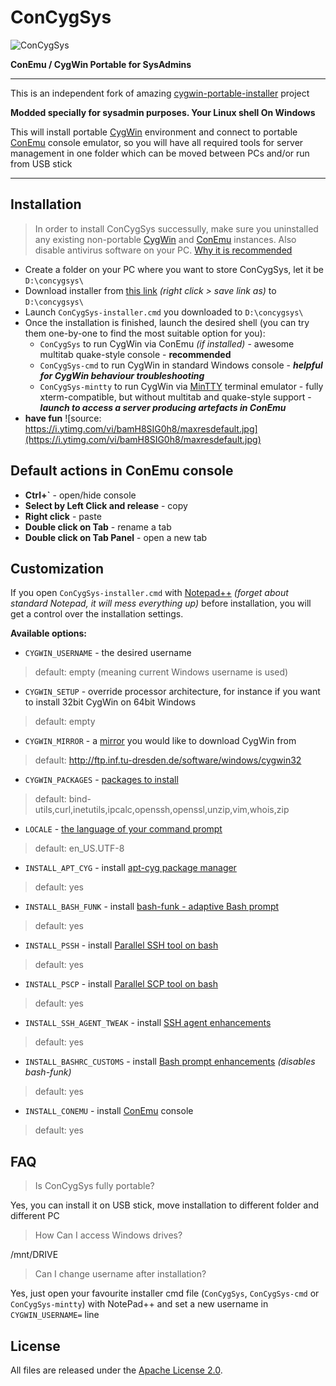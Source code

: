 # ConCygSys
![ConCygSys](https://github.com/zhubanRuban/cygwin-extras/raw/master/img/concygsys.png)

**ConEmu / CygWin Portable for SysAdmins**

-------------------

This is an independent fork of amazing [cygwin-portable-installer](https://github.com/vegardit/cygwin-portable-installer) project

**Modded specially for sysadmin purposes. Your Linux shell On Windows**

This will install portable [CygWin](https://www.cygwin.com/) environment and connect to portable [ConEmu](https://conemu.github.io/) console emulator, so you will have all required tools for server management in one folder which can be moved between PCs and/or run from USB stick

--------------------

## Installation

> In order to install ConCygSys successully, make sure you uninstalled any existing non-portable [CygWin](https://cygwin.com/faq/faq.html#faq.setup.uninstall-all) and [ConEmu](https://conemu.github.io/en/Installation.html) instances. Also disable antivirus software on your PC. [Why it is recommended](https://cygwin.com/faq/faq.html#faq.using.bloda)

- Create a folder on your PC where you want to store ConCygSys, let it be `D:\concygsys\`
- Download installer from [this link](https://raw.githubusercontent.com/zhubanRuban/ConCygSys/master/ConCygSys-installer.cmd) *(right click > save link as)* to `D:\concygsys\`
- Launch `ConCygSys-installer.cmd` you downloaded to `D:\concygsys\`
- Once the installation is finished, launch the desired shell (you can try them one-by-one to find the most suitable option for you):
  - `ConCygSys` to run CygWin via ConEmu *(if installed)* - awesome multitab quake-style console - **recommended**
  - `ConCygSys-cmd` to run CygWin in standard Windows console - **_helpful for CygWin behaviour troubleshooting_**
  - `ConCygSys-mintty` to run CygWin via [MinTTY](https://mintty.github.io/) terminal emulator - fully xterm-compatible, but without multitab and quake-style support - **_launch to access a server producing artefacts in ConEmu_**
- **have fun**
![source: https://i.ytimg.com/vi/bamH8SIG0h8/maxresdefault.jpg](https://i.ytimg.com/vi/bamH8SIG0h8/maxresdefault.jpg)

## Default actions in ConEmu console

- **Ctrl+\`** - open/hide console
- **Select by Left Click and release** - copy
- **Right click** - paste
- **Double click on Tab** - rename a tab
- **Double click on Tab Panel** - open a new tab

## Customization

If you open `ConCygSys-installer.cmd` with [Notepad++](https://notepad-plus-plus.org/) *(forget about standard Notepad, it will mess everything up)* before installation, you will get a control over the installation settings.

**Available options:**

- `CYGWIN_USERNAME` - the desired username
> default: empty (meaning current Windows username is used)
- `CYGWIN_SETUP` - override processor architecture, for instance if you want to install 32bit CygWin on 64bit Windows
> default: empty
- `CYGWIN_MIRROR` - a [mirror](https://cygwin.com/mirrors.html) you would like to download CygWin from
> default: http://ftp.inf.tu-dresden.de/software/windows/cygwin32
- `CYGWIN_PACKAGES` - [packages to install](https://cygwin.com/packages/package_list.html)
> default: bind-utils,curl,inetutils,ipcalc,openssh,openssl,unzip,vim,whois,zip
- `LOCALE` - [the language of your command prompt](https://docs.oracle.com/cd/E23824_01/html/E26033/glset.html)
> default: en_US.UTF-8
- `INSTALL_APT_CYG` - install [apt-cyg package manager](https://github.com/transcode-open/apt-cyg)
> default: yes
- `INSTALL_BASH_FUNK` - install [bash-funk - adaptive Bash prompt](https://github.com/vegardit/bash-funk)
> default: yes
- `INSTALL_PSSH` - install [Parallel SSH tool on bash](https://github.com/zhubanRuban/cygwin-extras#pssh-parallelssh)
> default: yes
- `INSTALL_PSCP` - install [Parallel SCP tool on bash](https://github.com/zhubanRuban/cygwin-extras#pscp-parallelscp)
> default: yes
- `INSTALL_SSH_AGENT_TWEAK` - install [SSH agent enhancements](https://github.com/zhubanRuban/cygwin-extras#re-use-ssh-agent)
> default: yes
- `INSTALL_BASHRC_CUSTOMS` - install [Bash prompt enhancements](https://github.com/zhubanRuban/cygwin-extras#custom-bashrc) *(disables bash-funk)*
> default: yes
- `INSTALL_CONEMU` - install [ConEmu](https://conemu.github.io/) console
> default: yes

## FAQ

> Is ConCygSys fully portable?

Yes, you can install it on USB stick, move installation to different folder and different PC

> How Can I access Windows drives?

/mnt/DRIVE

> Can I change username after installation?

Yes, just open your favourite installer cmd file (`ConCygSys`, `ConCygSys-cmd` or `ConCygSys-mintty`) with NotePad++ and set a new username in `CYGWIN_USERNAME=` line

## License

All files are released under the [Apache License 2.0](https://github.com/vegardit/bash-funk/blob/master/LICENSE.txt).
